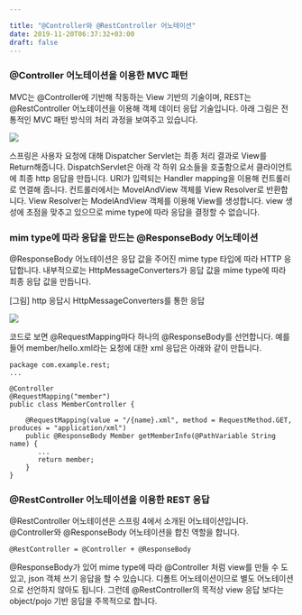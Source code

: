 ```yaml
---

title: "@Controller와 @RestController 어노테이션"
date: 2019-11-20T06:37:32+03:00
draft: false
---
```




### @Controller 어노테이션을 이용한 MVC 패턴

MVC는 @Controller에 기반해 작동하는 View 기반의 기술이며, REST는 @RestController 어노테이션을 이용해 객체 데이터 응답 기술입니다. 아래 그림은 전통적인 MVC 패턴 방식의 처리 과정을 보여주고 있습니다.

![](../controller.png)

스프링은 사용자 요청에 대해 Dispatcher Servlet는 최종 처리 결과로 View를 Return해줍니다. DispatchServlet은 아래 각 하위 요소들을 호출함으로서 클라이언트에 최종 http 응답을 만듭니다.  URI가 입력되는 Handler mapping을 이용해 컨트롤러로 연결해 줍니다. 컨트롤러에서는 MovelAndView 객체를 View Resolver로 반환합니다. View Resolver는 ModelAndView 객체를 이용해 View를 생성합니다. view 생성에 초점을 맞추고 있으므로 mime type에 따라 응답을 결정할 수 없습니다.



### mim type에 따라 응답을 만드는 @ResponseBody 어노테이션

@ResponseBody 어노테이션은 응답 값을 주어진 mime type 타입에 따라 HTTP 응답합니다. 내부적으로는 HttpMessageConverters가 응답 값을 mime type에 따라 최종 응답 값을 만듭니다.

[그림] http 응답시 HttpMessageConverters를 통한 응답

![](../restcontroller.png)

코드로 보면 @RequestMapping마다 하나의 @ResponseBody를 선언합니다. 예를 들어 member/hello.xml라는 요청에 대한 xml 응답은 아래와 같이 만듭니다.

```
package com.example.rest;
...

@Controller
@RequestMapping("member")
public class MemberController {
    
    @RequestMapping(value = "/{name}.xml", method = RequestMethod.GET, produces = "application/xml")
    public @ResponseBody Member getMemberInfo(@PathVariable String name) {
       ... 
       return member;
    }
}
```



### @RestController 어노테이션을 이용한 REST 응답

@RestController 어노테이션은 스프링 4에서 소개된 어노테이션입니다. @Controller와 @ResponseBody 어노테이션을 합친 역할을 합니다.

```
@RestController = @Controller + @ResponseBody
```

@ResponseBody가 있어 mime type에 따라 @Controller 처럼 view를 만들 수 도 있고, json 객체 쓰기 응답을 할 수 있습니다. 디폴트 어노테이션이므로 별도 어노테이션으로 선언하지 않아도 됩니다.  그런데 @RestController의 목적상 view 응답 보다는 object/pojo 기반 응답을 주목적으로 합니다.